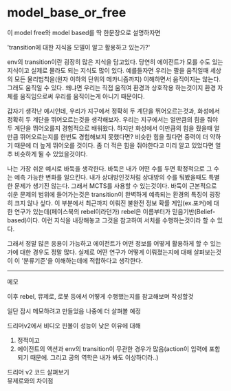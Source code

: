 # model_base_or_free

이 model free와 model based를 딱 한문장으로 설명하자면 

'transition에 대한 지식을 모델이 알고 활용하고 있는가?'

env의 transition이란 굉장히 많은 지식을 담고있다. 당연히 에이전트가 모를 수도 있는 지식이고 실제로 몰라도 되는 지식도 많이 있다. 예를들자면 우리는 팔을 움직일때 세상의 모든 물리법칙을(원자 이하의 단위의 메카니즘까지) 이해하면서 움직이지는 않는다. 그래도 움직일 수 있다. 왜냐면 우리는 직접 움직여 환경과 상호작용 하는것이지 환경 자체를 움직임으로써 우리를 움직이는게 아니기 때문이다. 

갑자기 생각난 예시인데, 우리가 지구에서 정확히 두 계단을 뛰어오르는것과, 화성에서 정확히 두 계단을 뛰어오르는것을 생각해보자. 우리는 지구에서는 얼만큼의 힘을 줘야 두 계단을 뛰어오를지 경험적으로 배워왔다. 하지만 화성에서 이만큼의 힘을 줬을때 얼만큼 뛰어오르는지를 한번도 경험해보지 못했다면? 비슷한 힘을 줬다면 중력이 더 약하기 때문에 더 높게 뛰어오를 것이다. 좀 더 적은 힘을 줘야한다고 미리 알고 있었다면 얼추 비슷하게 뛸 수 있었을것이다.

나는 가장 쉬운 예시로 바둑을 생각한다. 바둑은 내가 어떤 수를 두면 확정적으로 그 수는 예측 가능한 변화를 일으킨다. 내가 상대방인것처럼 상대방의 수를 둬봤을때도 특별한 문제가 생기진 않는다. 그래서 MCTS를 사용할 수 있는것이다. 바둑이 근본적으로 쉬운 문제의 범위에 들어가는것은 transition이 완벽하게 예측되는 환경의 특징이 굉장히 크지 않나 싶다. 이 부분에서 최근까지 이뤄진 불완전 정보 확률 게임(ex.포커)에 대한 연구가 있는데(페이스북의 rebel이라던가) rebel은 이름부터가 믿음기반(Belief-based)이다. 이런 지식을 내장해놓고 그것을 참고하여 서치를 수행하는것이라 할 수 있다.

그래서 정말 많은 응용이 가능하고 에이전트가 어떤 정보를 어떻게 활용하게 할 수 있는가에 대한 경우도 정말 많다. 실제로 어떤 연구가 어떻게 이뤄졌는지에 대해 살펴보는것이 이 '분류기준'을 이해하는데에 적합하다고 생각한다. 

---

메모

이후 rebel, 뮤제로, 로봇 등에서 어떻게 수행했는지를 참고해보며 작성할것

일단 잠시 메모하려고 만들었음 나중에 더 살펴볼 예정

드리머v2에서 비디오 핀볼이 성능이 낮은 이유에 대해
1. 정적이고
2. 에이전트의 액션과 env의 transition이 무관한 경우가 많음(action이 입력에 포함되기 때문에. 그리고 공의 역학은 내가 봐도 이상하더라..)

드리머 v2 코드 살펴보기  
뮤제로와의 차이점